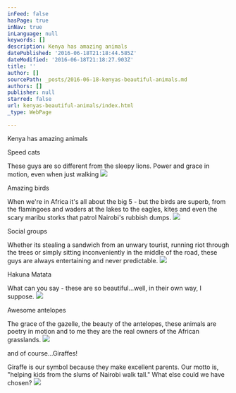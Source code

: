 ```yaml
---
inFeed: false
hasPage: true
inNav: true
inLanguage: null
keywords: []
description: Kenya has amazing animals
datePublished: '2016-06-18T21:18:44.585Z'
dateModified: '2016-06-18T21:18:27.903Z'
title: ''
author: []
sourcePath: _posts/2016-06-18-kenyas-beautiful-animals.md
authors: []
publisher: null
starred: false
url: kenyas-beautiful-animals/index.html
_type: WebPage

---
```

Kenya has amazing animals

Speed cats

These guys are so different from the sleepy lions. Power and grace in motion, even when just walking
![](https://the-grid-user-content.s3-us-west-2.amazonaws.com/af092031-49b2-436a-b465-95d8169f4235.jpg)

Amazing birds  

When we're in Africa it's all about the big 5 - but the birds are superb, from the flamingoes and waders at the lakes to the eagles, kites and even the scary maribu storks that patrol Nairobi's rubbish dumps.
![](https://the-grid-user-content.s3-us-west-2.amazonaws.com/6ff06cae-30b3-49e6-ac40-127faad7801c.jpg)

Social groups  

Whether its stealing a sandwich from an unwary tourist, running riot through the trees or simply sitting inconveniently in the middle of the road, these guys are always entertaining and never predictable.
![](https://the-grid-user-content.s3-us-west-2.amazonaws.com/031703ec-7a81-49dd-87aa-06e45ef81769.jpg)

Hakuna Matata

What can you say - these are so beautiful...well, in their own way, I suppose. ![](https://the-grid-user-content.s3-us-west-2.amazonaws.com/cf09f6f3-f406-4e0b-90b0-391bb5039d07.jpg)

Awesome antelopes

The grace of the gazelle, the beauty of the antelopes, these animals are poetry in motion and to me they are the real owners of the African grasslands.
![](https://the-grid-user-content.s3-us-west-2.amazonaws.com/be0decd9-7e0b-4734-b5dc-89c65664725a.jpg)

and of course...Giraffes!  

Giraffe is our symbol because they make excellent parents. Our motto is, "helping kids from the slums of Nairobi walk tall." What else could we have chosen?
![](https://the-grid-user-content.s3-us-west-2.amazonaws.com/a23b546e-ad57-4758-aef8-d59b3e85589d.jpg)
